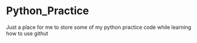 # Python_Practice
Just a place for me to store some of my python practice code while learning how to use githut
